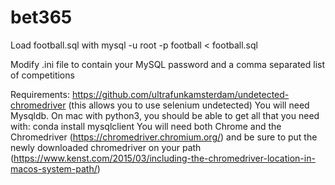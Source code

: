 # bet365

Load football.sql with mysql -u root -p football < football.sql

Modify .ini file to contain your MySQL password and a comma separated list of competitions

Requirements: 
https://github.com/ultrafunkamsterdam/undetected-chromedriver (this allows you to use selenium undetected)
You will need Mysqldb. On mac with python3, you should be able to get all that you need with: conda install mysqlclient
You will need both Chrome and the Chromedriver (https://chromedriver.chromium.org/) and be sure to put the newly downloaded chromedriver on your path (https://www.kenst.com/2015/03/including-the-chromedriver-location-in-macos-system-path/)
